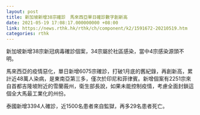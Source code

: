 ```yaml
---
layout: post
title: 新加坡新增38宗確診　馬來西亞單日確診數字創新高
date: 2021-05-19 17:08:17.000000000 +08:00
link: https://news.rthk.hk/rthk/ch/component/k2/1591672-20210519.htm
categories: rthk
---
```


新加坡新增38宗新冠病毒確診個案，34宗屬於社區感染，當中4宗感染源頭不明。

馬來西亞的疫情惡化，單日新增6075宗確診，打破1月底的舊紀錄，再創新高，累計近48萬人染病，是東南亞第三多，僅次於印尼和菲律賓。新增個案有2251宗來自首都吉隆坡附近的雪蘭莪州，衛生部長說，如果未能控制疫情，考慮全面封鎖這個全大馬最工業化的州份。

泰國新增3394人確診，近1500名患者來自監獄，再多29名患者死亡。
